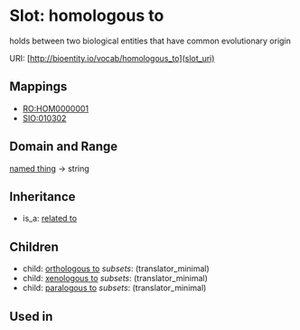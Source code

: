 # Slot: homologous to


holds between two biological entities that have common evolutionary origin

URI: [http://bioentity.io/vocab/homologous_to](slot_uri)
## Mappings

 * [RO:HOM0000001](http://purl.obolibrary.org/obo/RO_HOM0000001)
 * [SIO:010302](http://semanticscience.org/resource/SIO_010302)
## Domain and Range

[named thing](NamedThing.md) -> string
## Inheritance

 *  is_a: [related to](related_to.md)
## Children

 *  child: [orthologous to](orthologous_to.md) *subsets*: (translator_minimal)
 *  child: [xenologous to](xenologous_to.md) *subsets*: (translator_minimal)
 *  child: [paralogous to](paralogous_to.md) *subsets*: (translator_minimal)
## Used in

